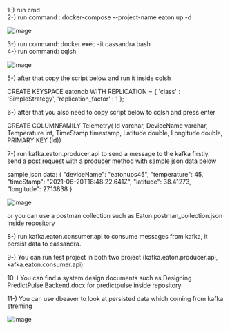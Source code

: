1-) run cmd <br />
2-) run command : docker-compose --project-name eaton up -d <br />

![image](https://user-images.githubusercontent.com/16955249/122747229-7cc14b00-d293-11eb-8d47-0cbf7e425c96.png)

3-) run command: docker exec -it cassandra bash <br />
4-) run command: cqlsh <br />


![image](https://user-images.githubusercontent.com/16955249/122736899-27803c00-d289-11eb-8377-35bd9503de67.png)


5-) after that copy the script below and run it inside cqlsh

CREATE KEYSPACE eatondb 
WITH REPLICATION = 
{ 'class' : 'SimpleStrategy', 'replication_factor' : 1 };

6-) after that you also need to copy script below to cqlsh and press enter

CREATE COLUMNFAMILY Telemetry( 
Id varchar,
DeviceName varchar,
Temperature int,
TimeStamp timestamp,
Latitude double,
Longitude double,
PRIMARY KEY (Id))

7-) run kafka.eaton.producer.api to send a message to the kafka firstly. send a post request with a producer method with sample json data below

sample json data: {
  "deviceName": "eatonups45",
  "temperature": 45,
  "timeStamp": "2021-06-20T18:48:22.641Z",
  "latitude": 38.41273,
  "longitude": 27.13838
}

![image](https://user-images.githubusercontent.com/16955249/122738249-7e3a4580-d28a-11eb-8ff3-ebe6a54899b8.png)

or you can use a postman collection such as Eaton.postman_collection.json inside repository

8-) run kafka.eaton.consumer.api to consume messages from kafka, it persist data to cassandra.

9-) You can run test project in both two project (kafka.eaton.producer.api, kafka.eaton.consumer.api)

10-) You can find a system design documents such as Designing PredictPulse Backend.docx for predictpulse inside repository

11-) You can use dbeaver to look at persisted data which coming from kafka streming

![image](https://user-images.githubusercontent.com/16955249/122741213-687a4f80-d28d-11eb-9490-963c5798e39c.png)



